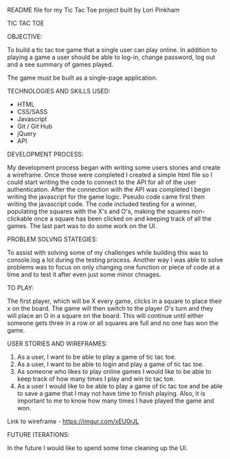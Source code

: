README file for my Tic Tac Toe project built by Lori Pinkham

TIC TAC TOE

OBJECTIVE:

To build a tic tac toe game that a single user can play online. In addition to playing a game a user should be able to log-in, change password, log out and a see summary of games played.

The game must be built as a single-page application.

TECHNOLOGIES AND SKILLS USED:
- HTML
- CSS/SASS
- Javascript
- Git / Git Hub
- jQuery
- API


DEVELOPMENT PROCESS:

My development process began with writing some users stories and create a wireframe. Once those were completed I created a simple html file so I could start writing the code to connect to the API for all of the user authentication. After the connection with the API was completed I begin writing the javascript for the game logic. Pseudo code came first then writing the javascript code.  The code included testing for a winner, populating the squares with the X's and O's, making the squares non-clickable once a square has been clicked on and keeping track of all the games. The last part was to do some work on the UI.

PROBLEM SOLVNG STATEGIES:

To assist with solving some of my challenges while building this was to console.log a lot during the testing process. Another way I was able to solve problems was to focus on only changing one function or piece of code at a time and to test it after even just some minor chnages.

TO PLAY:

The first player, which will be X every game, clicks in a square to place their x on the board. The game will then switch to the player O's turn and they will place an O in a square on the board. This will continue until either someone gets three in a row or all squares are full and no one has won the game.

USER STORIES AND WIREFRAMES:

  1. As a user, I want to be able to play a game of tic tac toe.
  2. As a user, I want to be able to login and play a game of tic tac toe.
  3. As someone who likes to play online games I would like to be able to keep track of how many times I play and win tic tac toe.
  4. As a user I would like to be able to play a game of tic tac toe and be able to save a game that I may not have time to finish playing. Also, it is important to me to know how many times I have played the game and won.

Link to wireframe - https://imgur.com/xEU0rJL

FUTURE ITERATIONS:

In the future I would like to spend some time cleaning up the UI.

